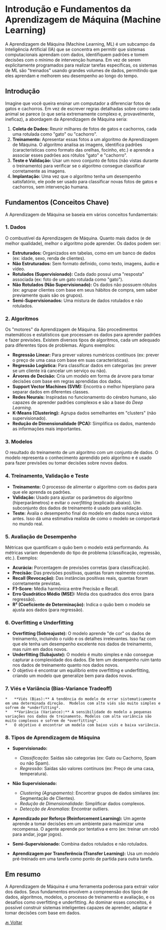 # Introdução e Fundamentos da Aprendizagem de Máquina (Machine Learning)

A Aprendizagem de Máquina (Machine Learning, ML) é um subcampo da Inteligência Artificial (IA) que se concentra em permitir que sistemas computacionais aprendam com dados, identifiquem padrões e tomem decisões com o mínimo de intervenção humana. Em vez de serem explicitamente programados para realizar tarefas específicas, os sistemas de ML são "treinados" usando grandes volumes de dados, permitindo que eles aprendam e melhorem seu desempenho ao longo do tempo.

## Introdução

Imagine que você queira ensinar um computador a diferenciar fotos de gatos e cachorros. Em vez de escrever regras detalhadas sobre como cada animal se parece (o que seria extremamente complexo e, provavelmente, ineficaz), a abordagem da Aprendizagem de Máquina seria:

1. **Coleta de Dados:** Reunir milhares de fotos de gatos e cachorros, cada uma rotulada como "gato" ou "cachorro".
2. **Treinamento:** Apresentar essas fotos a um algoritmo de Aprendizagem de Máquina. O algoritmo analisa as imagens, identifica padrões (características como formato das orelhas, focinho, etc.) e aprende a associar esses padrões aos rótulos "gato" e "cachorro".
3. **Teste e Validação:** Usar um novo conjunto de fotos (não vistas durante o treinamento) para verificar se o algoritmo consegue classificar corretamente as imagens.
4. **Implantação:** Uma vez que o algoritmo tenha um desempenho satisfatório, ele pode ser usado para classificar novas fotos de gatos e cachorros, sem intervenção humana.

## Fundamentos (Conceitos Chave)

A Aprendizagem de Máquina se baseia em vários conceitos fundamentais:

### 1.  **Dados** 

O combustível da Aprendizagem de Máquina. Quanto mais dados (e de melhor qualidade), melhor o algoritmo pode aprender. Os dados podem ser:

*   **Estruturados:** Organizados em tabelas, como em um banco de dados (ex: idade, sexo, renda de clientes).
*   **Não Estruturados:** Sem formato definido, como texto, imagens, áudio e vídeo.
*   **Rotulados (Supervisionado):**  Cada dado possui uma "resposta" associada (ex: foto de um gato rotulada como "gato").
*   **Não Rotulados (Não Supervisionado):** Os dados não possuem rótulos (ex: agrupar clientes com base em seus hábitos de compra, sem saber previamente quais são os grupos).
*   **Semi-Supervisionados:** Uma mistura de dados rotulados e não rotulados.

### 2.  **Algoritmos**  

Os "motores" da Aprendizagem de Máquina. São procedimentos matemáticos e estatísticos que processam os dados para aprender padrões e fazer previsões. Existem diversos tipos de algoritmos, cada um adequado para diferentes tipos de problemas. Alguns exemplos:

*   **Regressão Linear:** Para prever valores numéricos contínuos (ex: prever o preço de uma casa com base em suas características).
*   **Regressão Logística:** Para classificar dados em categorias (ex: prever se um cliente irá cancelar um serviço ou não).
*   **Árvores de Decisão:** Cria um modelo em forma de árvore para tomar decisões com base em regras aprendidas dos dados.
*   **Support Vector Machines (SVM):** Encontra o melhor hiperplano para separar dados em diferentes classes.
*   **Redes Neurais:** Inspiradas no funcionamento do cérebro humano, são capazes de aprender padrões complexos e são a base do *Deep Learning*.
*   **K-Means (Clustering):** Agrupa dados semelhantes em "clusters" (não supervisionado).
*   **Redução de Dimensionalidade (PCA):** Simplifica os dados, mantendo as informações mais importantes.

### 3.  **Modelos** 

O resultado do treinamento de um algoritmo com um conjunto de dados. O modelo representa o conhecimento aprendido pelo algoritmo e é usado para fazer previsões ou tomar decisões sobre novos dados.

### 4.  **Treinamento, Validação e Teste**

*   **Treinamento:** O processo de alimentar o algoritmo com os dados para que ele aprenda os padrões.
*   **Validação:** Usado para ajustar os parâmetros do algoritmo (hiperparâmetros) e evitar o *overfitting* (explicado abaixo).  Um subconjunto dos dados de treinamento é usado para validação.
*   **Teste:** Avalia o desempenho final do modelo em dados nunca vistos antes. Isso dá uma estimativa realista de como o modelo se comportará no mundo real.

### 5.  **Avaliação de Desempenho** 

Métricas que quantificam o quão bem o modelo está performando. As métricas variam dependendo do tipo de problema (classificação, regressão, etc.). Exemplos:

*   **Acurácia:** Porcentagem de previsões corretas (para classificação).
*   **Precisão:**  Das previsões positivas, quantas foram realmente corretas.
*   **Recall (Revocação):** Das instâncias positivas reais, quantas foram corretamente previstas.
*   **F1-Score:** Média harmônica entre Precisão e Recall.
*   **Erro Quadrático Médio (MSE):** Média dos quadrados dos erros (para regressão).
*   **R² (Coeficiente de Determinação):**  Indica o quão bem o modelo se ajusta aos dados (para regressão).

### 6.  **Overfitting e Underfitting**

*   **Overfitting (Sobreajuste):** O modelo aprende "de cor" os dados de treinamento, incluindo o ruído e os detalhes irrelevantes. Isso faz com que ele tenha um desempenho excelente nos dados de treinamento, mas ruim em dados novos.
*   **Underfitting (Subajuste):** O modelo é muito simples e não consegue capturar a complexidade dos dados. Ele tem um desempenho ruim tanto nos dados de treinamento quanto nos dados novos.
*   O objetivo é encontrar um equilíbrio entre overfitting e underfitting, criando um modelo que generalize bem para dados novos.

### 7.  **Viés e Variância (Bias-Variance Tradeoff)**

    *   **Viés (Bias):** A tendência do modelo de errar sistematicamente em uma determinada direção.  Modelos com alto viés são muito simples e sofrem de *underfitting*.
    *   **Variância (Variance):** A sensibilidade do modelo a pequenas variações nos dados de treinamento. Modelos com alta variância são muito complexos e sofrem de *overfitting*.
    *   O objetivo é encontrar um modelo com baixo viés e baixa variância.

### 8. **Tipos de Aprendizagem de Máquina**

* **Supervisionado:**
    *   *Classificação*: Saídas são categorias (ex: Gato ou Cachorro, Spam ou não Spam).
    *   *Regressão*: Saídas são valores contínuos (ex: Preço de uma casa, temperatura).

* **Não Supervisionado:**
    *   *Clustering (Agrupamento)*: Encontrar grupos de dados similares (ex: Segmentação de Clientes).
    *   *Redução de Dimensionalidade*: Simplificar dados complexos.
    *   *Detecção de Anomalias*: Encontrar outliers.

*   **Aprendizado por Reforço (Reinforcement Learning):** Um agente aprende a tomar decisões em um ambiente para maximizar uma recompensa. O agente aprende por tentativa e erro (ex: treinar um robô para andar, jogar jogos).
*   **Semi-Supervisionado:** Combina dados rotulados e não rotulados.
* **Aprendizagem por Transferência (Transfer Learning):** Usa um modelo pré-treinado em uma tarefa como ponto de partida para outra tarefa.

## Em resumo

A Aprendizagem de Máquina é uma ferramenta poderosa para extrair valor dos dados.  Seus fundamentos envolvem a compreensão dos tipos de dados, algoritmos, modelos, o processo de treinamento e avaliação, e os desafios como overfitting e underfitting.  Ao dominar esses conceitos, é possível construir sistemas inteligentes capazes de aprender, adaptar e tomar decisões com base em dados.

[🔙 Voltar ](./fundamentos_regressao.md)